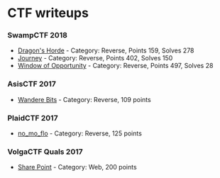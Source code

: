 # CTF writeups

### SwampCTF 2018
 * [Dragon's Horde](swampctf-2018/DragonsHorde159/README.md) - Category: Reverse, Points 159, Solves 278
 * [Journey](swampctf-2018/Journey402/README.md) - Category: Reverse, Points 402, Solves 150
 * [Window of Opportunity](swampctf-2018/WindowOfOpportunity497/README.md) - Category: Reverse, Points 497, Solves 28

### AsisCTF 2017
 * [Wandere Bits](asis-ctf-2017/WandereBits109/README.md) - Category: Reverse, 109 points
 
### PlaidCTF 2017
 * [no_mo_flo](plaid-ctf-2017/no_mo_flo/README.md) - Category: Reverse, 125 points

### VolgaCTF Quals 2017
 * [Share Point](volga-ctf-quals-2017/SharePoint200/README.md) - Category: Web, 200 points
